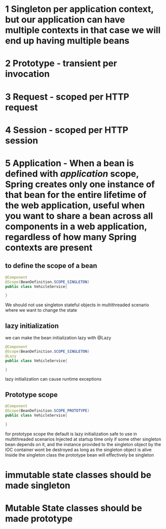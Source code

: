 # 1 Singleton per application context, but our application can have multiple contexts in that case we will end up having multiple beans
# 2 Prototype - transient per invocation
# 3 Request - scoped per HTTP request
# 4 Session - scoped per HTTP session
# 5 Application - When a bean is defined with _application_ scope, Spring creates only one instance of that bean for the entire lifetime of the web application, useful when you want to share a bean across all components in a web application, regardless of how many Spring contexts are present

## to define the scope of a bean

```java
@Component
@Scope(BeanDefinition.SCOPE_SINGLETON)
public class VehicleService{

}
```
We should not use singleton stateful objects in multithreaded scenario where we want to change the  state
## lazy initialization
we can make the bean initialization lazy with @Lazy
```java
@Component
@Scope(BeanDefinition.SCOPE_SINGLETON)
@Lazy
public class VehicleService{

}
```

lazy initialization can cause runtime exceptions
## Prototype scope
```java
@Component
@Scope(BeanDefinition.SCOPE_PROTOTYPE)
public class VehicleService{

}
```
for prototype scope the default is lazy initialization
safe to use in multithreaded scenarios
Injected at startup time only if some other singleton bean depends on it, and the instance provided to the singleton object by the IOC container wont be destroyed as long as the singleton object is alive
Inside the singleton class the prototype bean will effectively be singleton
# immutable state classes should be made singleton
# Mutable State classes should be made prototype